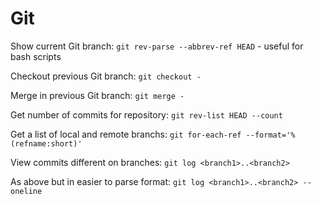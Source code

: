 # Git

Show current Git branch: `git rev-parse --abbrev-ref HEAD` - useful for bash scripts

Checkout previous Git branch: `git checkout -`

Merge in previous Git branch: `git merge -`

Get number of commits for repository: `git rev-list HEAD --count`

Get a list of local and remote branchs: `git for-each-ref --format='%(refname:short)'`

View commits different on branches: `git log <branch1>..<branch2>`

As above but in easier to parse format: `git log <branch1>..<branch2> --oneline`
